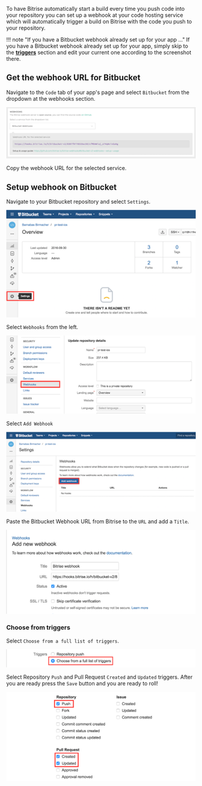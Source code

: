 To have Bitrise automatically start a build every time you push code into your repository you
can set up a webhook at your code hosting service which will automatically
trigger a build on Bitrise with the code you push to your repository.

!!! note "If you have a Bitbucket webhook already set up for your app ..."
    If you have a Bitbucket webhook already set up for your app,
    simply skip to the [**triggers**](#choose-from-triggers) section
    and edit your current one according to the screenshot there.

## Get the webhook URL for Bitbucket

Navigate to the `Code` tab of your app's page and select `Bitbucket` from the dropdown at the webhooks section.

![Screenshot](/img/webhooks/webhooks_bitbucket.png)

Copy the webhook URL for the selected service.

## Setup webhook on Bitbucket

Navigate to your Bitbucket repository and select `Settings`.

![Screenshot](/img/webhooks/bitbucket_settings.png)

Select `Webhooks` from the left.

![Screenshot](/img/webhooks/bitbucket_settings_webhooks.png)

Select `Add Webhook`

![Screenshot](/img/webhooks/bitbucket_add_webhooks.png)

Paste the Bitbucket Webhook URL from Bitrise to the `URL` and add a `Title`.

![Screenshot](/img/webhooks/bitbucket_webhook_info.png)

### Choose from triggers

Select `Choose from a full list of triggers`.

![Screenshot](/img/webhooks/bitbucket_webhook_trigger.png)

Select Repository `Push` and Pull Request `Created` and `Updated` triggers. After you are ready press the `Save` button and you are ready to roll!

![Screenshot](/img/webhooks/bitbucket_webhook_push_and_pr.png)
